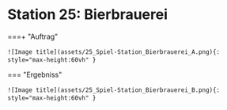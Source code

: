 
# Station 25: Bierbrauerei


===+ "Auftrag"

    ![Image title](assets/25_Spiel-Station_Bierbrauerei_A.png){: style="max-height:60vh" }


=== "Ergebniss"

    ![Image title](assets/25_Spiel-Station_Bierbrauerei_B.png){: style="max-height:60vh" }
